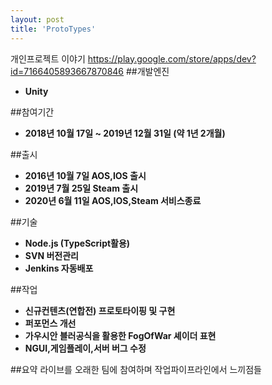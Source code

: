 ```yaml
---
layout: post
title: 'ProtoTypes'
---
```

개인프로젝트 이야기
https://play.google.com/store/apps/dev?id=7166405893667870846
##개발엔진
- **Unity**

##참여기간
- **2018년 10월 17일 ~ 2019년 12월 31일 (약 1년 2개월)**

##출시
- **2016년 10월 7일 AOS,IOS 출시**
- **2019년 7월 25일 Steam 출시**
- **2020년 6월 11일 AOS,IOS,Steam 서비스종료**

##기술
- **Node.js (TypeScript활용)**
- **SVN 버전관리**
- **Jenkins 자동배포**

##작업
- **신규컨텐츠(연합전) 프로토타이핑 및 구현**
- **퍼포먼스 개선**
- **가우시안 블러공식을 활용한 FogOfWar 셰이더 표현**
- **NGUI,게임플레이,서버 버그 수정**

##요약
라이브를 오래한 팀에 참여하며 작업파이프라인에서 느끼점들
